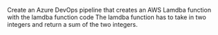 Create an Azure DevOps pipeline that creates an AWS Lamdba function with the lamdba function code
The lamdba function has to take in two integers and return a sum of the two integers.
